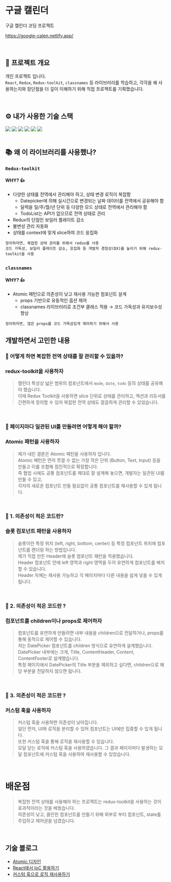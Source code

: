 # 구글 캘린더

구글 캘린더 코딩 프로젝트

https://google-calen.netlify.app/

<br />

## 🚀 프로젝트 개요

개인 프로젝트 입니다. <br />
`React`, `Redux`, `Redux-toolkit`, `classnames` 등 라이브러리를 학습하고, 각각을 왜 사용하는지와 장단점을 더 깊이 이해하기 위해 직접 프로젝트를 기획했습니다. 

<br />

## ⚙ 내가 사용한 기술 스택

<div>
  <img src="https://img.shields.io/badge/React-61DAFB?style=for-the-badge&logo=react&logoColor=black" />
  <img src="https://img.shields.io/badge/TypeScript-3178C6?style=for-the-badge&logo=typescript&logoColor=white" />
  <img src="https://img.shields.io/badge/TailwindCSS-06B6D4?style=for-the-badge&logo=tailwind-css&logoColor=white" />
  <img src="https://img.shields.io/badge/Redux-764ABC?style=for-the-badge&logo=redux&logoColor=white" />
  <img src="https://img.shields.io/badge/Redux_Toolkit-764ABC?style=for-the-badge&logo=redux&logoColor=white" />
  <img src="https://img.shields.io/badge/classnames-000000?style=for-the-badge&logo=css3&logoColor=white" />
</div>

<br />

## 📚 왜 이 라이브러리를 사용했나?
### `Redux-toolkit`
#### WHY? 👍
- 다양한 상태를 전역에서 관리해야 하고, 상태 변경 로직이 복잡함
  - Datepicker에 의해 실시간으로 변경되는 날짜 데이터를 전역에서 공유해야 함  
  - 달력을 일/주/월/년 단위 등 다양한 모드 상태로 전역에서 관리해야 함  
  - TodoList는 API가 없으므로 전역 상태로 관리  
- Redux의 단점인 보일러 플레이트 감소
- 불변성 관리 자동화
- 상태를 context에 맞게 slice하여 코드 응집화

`정리하자면, 복잡한 상태 관리를 위해서 redux를 사용` <br />
`코드 가독성, 보일러 플레이트 감소, 응집화 등 개발자 경험성(DX)를 높이기 위해 redux-toolkit을 사용` <br />

##

### `classnames`
#### WHY? 👍
- Atomic 패턴으로 의존성이 낮고 재사용 가능한 컴포넌트 설계  
  - props 기반으로 유동적인 옵션 제어  
  - classnames 라이브러리로 조건부 클래스 적용 → 코드 가독성과 유지보수성 향상

`정리하자면, 많은 props를 코드 가독성있게 제어하기 위해서 사용` <br />

##

## 개발하면서 고민한 내용
### 📝 어떻게 하면 복잡한 전역 상태를 잘 관리할 수 있을까?
### redux-toolkit을 사용하자
> 캘린더 특성상 넓은 범위의 컴포넌트에서 `mode`, `date`, `todo` 등의 상태를 공유해야 했습니다.  
> 이때 Redux Toolkit을 사용하면 slice 단위로 상태를 관리하고, 액션과 리듀서를 간편하게 정의할 수 있어 복잡한 전역 상태도 깔끔하게 관리할 수 있었습니다.

<br />

### 📝 페이지마다 일관된 UI를 만들려면 어떻게 해야 할까?
### Atomic 패턴을 사용하자
> 제가 내린 결론은 Atomic 패턴을 사용하자 입니다. <br />
> Atomic 패턴은 먼저 쪼갤 수 없는 가장 작은 단위 (Button, Text, Input) 등을 만들고 이를 조합해 점진적으로 확장합니다.  <br />
> 즉 협업 시에도 공통 컴포넌트를 제대로 잘 설계해 놓으면, 개발자는 일관된 UI를 만들 수 있고,  <br />
> 각자의 새로운 컴포넌트 만들 필요없이 공통 컴포넌트를 재사용할 수 있게 됩니다.  <br />

<br />

### 📝 1. 의존성이 적은 코드란?
### 슬롯 컴포넌트 패턴을 사용하자
> 슬롯이란 특정 위치 (left, right, bottom, center) 등 특정 컴포넌트 위치에 컴포넌트를 랜더링 하는 방법입니다.  <br />
> 제가 직접 만든 Header에 슬롯 컴포넌트 패턴을 적용했습니다.   <br />
> Header 컴포넌트 안에 left 영역과 right 영역을 두어 유연하게 컴포넌트를 배치할 수 있습니다. <br />
> Header 자체는 재사용 가능하고 각 페이지마다 다른 내용을 쉽게 넣을 수 있게 됩니다.

<br />

### 📝 2. 의존성이 적은 코드란 ?
### 컴포넌트를 children이나 props로 제어하자
> 컴포넌트를 유연하게 만들려면 내부 내용을 children으로 전달하거나, props를 통해 동적으로 제어할 수 있습니다. <br />
> 저는 DatePicker 컴포넌트를 children 방식으로 유연하게 설계했습니다. <br />
> DatePicker 내부에는 크게, Title, ContentHeader, Content, ContentFooter로 설계했습니다. <br />
> 특정 페이지에서 DatePicker의 Title 부분을 제외하고 싶다면, children으로 해당 부분을 전달하지 않으면 됩니다. <br />

<br />

### 📝 3. 의존성이 적은 코드란 ?
### 커스텀 훅을 사용하자
> 커스텀 훅을 사용하면 의존성이 낮아집니다.  <br />
> 일단 먼저, UI와 로직을 분리할 수 있어 컴포넌트는 UI에만 집중할 수 있게 됩니다.  <br />
> 또한 커스텀 훅을 통해 로직을 재사용할 수 있습니다.  <br />
> 모달 닫는 로직에 커스텀 훅을 사용하였습니다. 그 결과 페이지마다 발생하는 모달 컴포넌트에 커스텀 훅을 사용하여 재사용할 수 있었습니다.  <br />

<br />

# 배운점
> 복잡한 전역 상태를 사용해야 하는 프로젝트는 redux-toolkit을 사용하는 것이 효과적이라는 것을 배웠습니다. <br />
> 의존성이 낮고, 클린한 컴포넌트를 만들기 위해 외부로 부터 컴포넌트, state를 주입하고 제어권을 넘겼습니다. <br />
> 



<br />

## 기술 블로그

- [Atomic 디자인](https://qjatjs123123.tistory.com/62)
- [React에서 IoC 활용하기](https://qjatjs123123.tistory.com/63)
- [커스텀 훅으로 로직 재사용하기](https://qjatjs123123.tistory.com/64)
